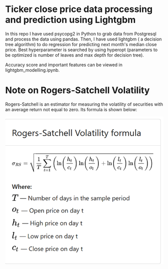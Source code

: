 # Ticker close price data processing and prediction using Lightgbm 

In this repo I have used psycopg2 in Python to grab data from Postgresql and process the data using pandas. 
Then, I have used lightgbm ( a decision tree algorithm) to do regression for predicting next month's median close price. 
Best hyperparameter is searched by using hyperopt (parameters to be optimized is number of leaves and max depth for decision tree).

Accuracy score and important features can be viewed in lightgbm_modelling.ipynb.


# Note on Rogers-Satchell Volatility

Rogers-Satchell is an estimator for measuring the volatility of securities with an average return not equal to zero. Its formula is shown below: 

![image](RS_Volatility.png)